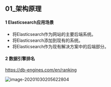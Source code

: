 ## 01_架构原理



#### 1 Elasticsearch应用场景

- 将Elasticsearch作为网站的主要后端系统。
- 将Elasticsearch添加到现有的系统。
- 将Elasticsearch作为现有解决方案中的后端部分。







#### 2 数据引擎排名

https://db-engines.com/en/ranking

![image-20201030205622804](D:\Notes\Elastic\Elasticsearch\image\image-20201030205622804.png)







